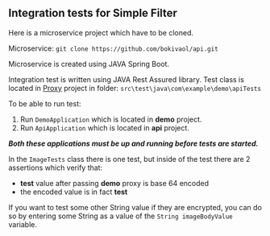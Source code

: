 Integration tests for Simple Filter
-------------------------------------
Here is a microservice project which have to be cloned.

Microservice: ```git clone https://github.com/bokivaol/api.git```

Microservice is created using JAVA Spring Boot.

Integration test is written using JAVA Rest Assured library.
Test class is located in [Proxy](https://github.com/bokivaol/demo) project in folder: ```src\test\java\com\example\demo\apiTests```

To be able to run test:
1. Run ```DemoApplication``` which is located in **demo** project.
2. Run ```ApiApplication``` which is located in **api** project.

***Both these applications must be up and running before tests are started.***

In the ```ImageTests``` class there is one test, but inside of the test there are 2 assertions
which verify that:
- **test** value after passing **demo** proxy is base 64 encoded
- the encoded value is in fact **test**

If you want to test some other String value if they are encrypted, 
you can do so by entering some String as a value of the ```String imageBodyValue``` variable.
